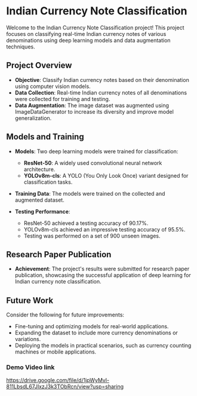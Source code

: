 # Indian Currency Note Classification

Welcome to the Indian Currency Note Classification project! This project focuses on classifying real-time Indian currency notes of various denominations using deep learning models and data augmentation techniques.

## Project Overview

- **Objective**: Classify Indian currency notes based on their denomination using computer vision models.
- **Data Collection**: Real-time Indian currency notes of all denominations were collected for training and testing.
- **Data Augmentation**: The image dataset was augmented using ImageDataGenerator to increase its diversity and improve model generalization.

## Models and Training

- **Models**: Two deep learning models were trained for classification:
  - **ResNet-50**: A widely used convolutional neural network architecture.
  - **YOLOv8m-cls**: A YOLO (You Only Look Once) variant designed for classification tasks.

- **Training Data**: The models were trained on the collected and augmented dataset.

- **Testing Performance**:
  - ResNet-50 achieved a testing accuracy of 90.17%.
  - YOLOv8m-cls achieved an impressive testing accuracy of 95.5%.
  - Testing was performed on a set of 900 unseen images.

## Research Paper Publication

- **Achievement**: The project's results were submitted for research paper publication, showcasing the successful application of deep learning for Indian currency note classification.


## Future Work

Consider the following for future improvements:

- Fine-tuning and optimizing models for real-world applications.
- Expanding the dataset to include more currency denominations or variations.
- Deploying the models in practical scenarios, such as currency counting machines or mobile applications.


### Demo Video link
https://drive.google.com/file/d/1jpWyMvl-811LbsdL67JIxzJ3k3TObRcn/view?usp=sharing


